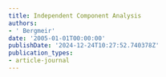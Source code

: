 ```yaml
---
title: Independent Component Analysis
authors:
- ' Bergmeir'
date: '2005-01-01T00:00:00'
publishDate: '2024-12-24T10:27:52.740378Z'
publication_types:
- article-journal
---
```


